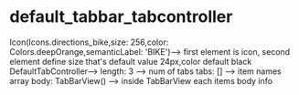 # default_tabbar_tabcontroller

Icon(Icons.directions_bike,size: 256,color: Colors.deepOrange,semanticLabel: 'BIKE')-->
first element is icon, second element define size that's default value 24px,color default black
DefaultTabController-->
length: 3 --> num of tabs
tabs: <Widget>[] --> item names array
 body: TabBarView() --> inside TabBarView each items body info